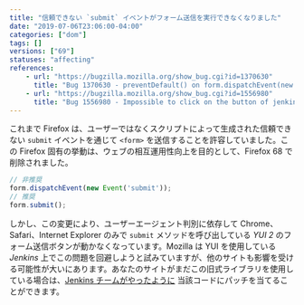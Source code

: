 ```yaml
---
title: "信頼できない `submit` イベントがフォーム送信を実行できなくなりました"
date: "2019-07-06T23:06:00-04:00"
categories: ["dom"]
tags: []
versions: ["69"]
statuses: "affecting"
references:
    - url: "https://bugzilla.mozilla.org/show_bug.cgi?id=1370630"
      title: "Bug 1370630 - preventDefault() on form.dispatchEvent(new Event('submit'))?"
    - url: "https://bugzilla.mozilla.org/show_bug.cgi?id=1556980"
      title: "Bug 1556980 - Impossible to click on the button of jenkins on Firefox Nightly"
---
```

これまで Firefox は、ユーザーではなくスクリプトによって生成された信頼できない `submit` イベントを通じて `<form>` を送信することを許容していました。この Firefox 固有の挙動は、ウェブの相互運用性向上を目的として、Firefox 68 で削除されました。

```js
// 非推奨
form.dispatchEvent(new Event('submit'));
// 推奨
form.submit();
```

しかし、この変更により、ユーザーエージェント判別に依存して Chrome、Safari、Internet Explorer のみで `submit` メソッドを呼び出している *YUI 2* のフォーム送信ボタンが動かなくなっています。Mozilla は YUI を使用している *Jenkins* 上でこの問題を回避しようと試みていますが、他のサイトも影響を受ける可能性が大いにあります。あなたのサイトがまだこの旧式ライブラリを使用している場合は、[Jenkins チームがやったように](https://github.com/jenkinsci/jenkins/pull/3761/files) 当該コードにパッチを当てることができます。
